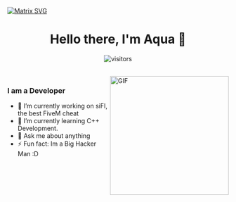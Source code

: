   [![Matrix SVG](https://raw.githubusercontent.com/rodrigograca31/rodrigograca31/master/matrix.svg)](https://www.youtube.com/watch?v=SDkAGkd4NLc) 
<p>
  <h1 align="center"><b>Hello there, I'm Aqua 👋</b></h1>
</p>

<p align="center">
    <img align="center" alt="visitors" src="https://gpvc.arturio.dev/Jerem684" />
</p>

<br>

<img align="right" height="270px" alt="GIF" src="https://i.pinimg.com/originals/e4/26/70/e426702edf874b181aced1e2fa5c6cde.gif" />

### I am a Developer
- 🔭 I’m currently working on siFI, the best FiveM cheat 
- 🌱 I’m currently learning C++ Development.
- 💬 Ask me about anything
- ⚡ Fun fact: Im a Big Hacker Man :D

<br>
<br>
<br>
<br>
<br>
